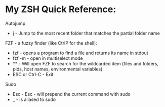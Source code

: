 My ZSH Quick Reference:
=======================

Autojump
* j <partialFolderName> - Jump to the most recent folder that matches the partial folder name

FZF - a fuzzy finder (like CtrlP for the shell):
* fzf - opens a program to find a file and returns its name in stdout
* fzf -m - open in multiselect mode
* ** <TAB> - Will open FZF to search for the wildcarded item (files and folders, pids, host names, environmental variables)
* ESC or Ctrl-C - Exit

Sudo
* Esc - Esc - will prepend the current command with sudo
* _ - is aliased to sudo
